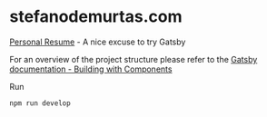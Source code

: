 # stefanodemurtas.com
[Personal Resume](http://www.stefanodemurtas.com) - A nice excuse to try Gatsby

For an overview of the project structure please refer to the [Gatsby documentation - Building with Components](https://www.gatsbyjs.org/docs/building-with-components/)

Run
```
npm run develop
```
